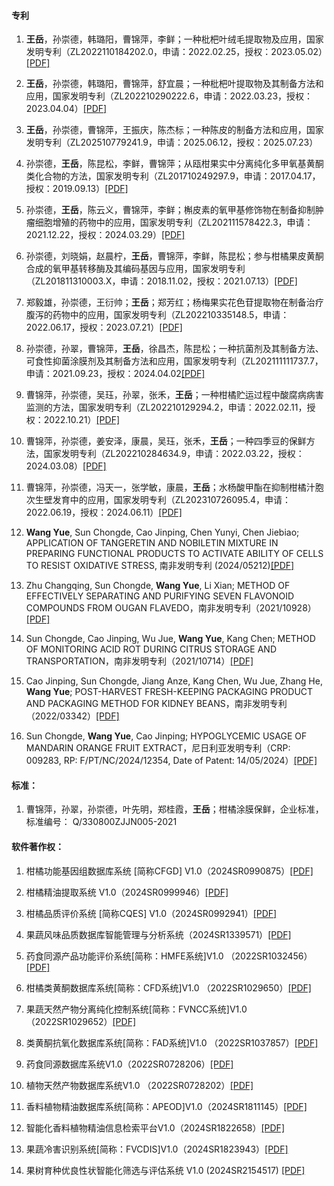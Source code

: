 #### 专利

1. **王岳**，孙崇德，韩璐阳，曹锦萍，李鲜；一种枇杷叶绒毛提取物及应用，国家发明专利（ZL2022110184202.0，申请：2022.02.25，授权：2023.05.02）[[PDF]](https://github.com/wy-omics/academic_file/blob/main/patents/ZL202210184202.0_%E4%B8%93%E5%88%A9%E8%AF%81%E4%B9%A6_%E4%B8%80%E7%A7%8D%E6%9E%87%E6%9D%B7%E5%8F%B6%E7%BB%92%E6%AF%9B%E6%8F%90%E5%8F%96%E7%89%A9%E5%8F%8A%E5%BA%94%E7%94%A8.pdf)

2. **王岳**，孙崇德，韩璐阳，曹锦萍，舒宜晨；一种枇杷叶提取物及其制备方法和应用，国家发明专利（ZL202210290222.6，申请：2022.03.23，授权：2023.04.04）[[PDF]](https://github.com/wy-omics/academic_file/blob/main/patents/ZL202210290222.6_%E4%B8%93%E5%88%A9%E8%AF%81%E4%B9%A6_%E4%B8%80%E7%A7%8D%E6%9E%87%E6%9D%B7%E5%8F%B6%E6%8F%90%E5%8F%96%E7%89%A9%E5%8F%8A%E5%85%B6%E5%88%B6%E5%A4%87%E6%96%B9%E6%B3%95%E5%92%8C%E5%BA%94%E7%94%A8.pdf)

3. **王岳**，孙崇德，曹锦萍，王振庆，陈杰标；一种陈皮的制备方法和应用，国家发明专利（ZL202510779241.9，申请：2025.06.12，授权：2025.07.23）

4. 孙崇德，**王岳**，陈昆松，李鲜，曹锦萍；从瓯柑果实中分离纯化多甲氧基黄酮类化合物的方法，国家发明专利（ZL201710249297.9，申请：2017.04.17，授权：2019.09.13）[[PDF]](https://github.com/wy-omics/academic_file/blob/main/patents/ZL201710249297.9_%E4%B8%93%E5%88%A9%E8%AF%81%E4%B9%A6_%E4%BB%8E%E7%93%AF%E6%9F%91%E6%9E%9C%E5%AE%9E%E4%B8%AD%E5%88%86%E7%A6%BB%E7%BA%AF%E5%8C%96%E5%A4%9A%E7%94%B2%E6%B0%A7%E5%9F%BA%E9%BB%84%E9%85%AE%E7%B1%BB%E5%8C%96%E5%90%88%E7%89%A9%E7%9A%84%E6%96%B9%E6%B3%95.pdf)

5. 孙崇德，**王岳**，陈云义，曹锦萍，李鲜；槲皮素的氧甲基修饰物在制备抑制肿瘤细胞增殖的药物中的应用，国家发明专利（ZL202111578422.3，申请：2021.12.22，授权：2024.03.29）[[PDF]](https://github.com/wy-omics/academic_file/blob/main/patents/ZL202111578422.3_%E4%B8%93%E5%88%A9%E8%AF%81%E4%B9%A6_%E6%A7%B2%E7%9A%AE%E7%B4%A0%E7%9A%84%E6%B0%A7%E7%94%B2%E5%9F%BA%E4%BF%AE%E9%A5%B0%E7%89%A9%E5%9C%A8%E5%88%B6%E5%A4%87%E6%8A%91%E5%88%B6%E8%82%BF%E7%98%A4%E7%BB%86%E8%83%9E%E5%A2%9E%E6%AE%96%E7%9A%84%E8%8D%AF%E7%89%A9%E4%B8%AD%E7%9A%84%E5%BA%94%E7%94%A8%20.pdf)

6. 孙崇德，刘晓娟，赵晨柠，**王岳**，曹锦萍，李鲜，陈昆松；参与柑橘果皮黄酮合成的氧甲基转移酶及其编码基因与应用，国家发明专利（ZL201811310003.X，申请：2018.11.02，授权：2021.07.13）[[PDF]](https://github.com/wy-omics/academic_file/blob/main/patents/ZL201811310003.X_%E4%B8%93%E5%88%A9%E8%AF%81%E4%B9%A6_%E5%8F%82%E4%B8%8E%E6%9F%91%E6%A9%98%E6%9E%9C%E7%9A%AE%E9%BB%84%E9%85%AE%E5%90%88%E6%88%90%E7%9A%84%E6%B0%A7%E7%94%B2%E5%9F%BA%E8%BD%AC%E7%A7%BB%E9%85%B6%E5%8F%8A%E5%85%B6%E7%BC%96%E7%A0%81%E5%9F%BA%E5%9B%A0%E4%B8%8E%E5%BA%94%E7%94%A8.pdf)

7. 郑毅雄，孙崇德，王衍帅；**王岳**；郑芳红；杨梅果实花色苷提取物在制备治疗腹泻的药物中的应用，国家发明专利（ZL202210335148.5，申请：2022.06.17，授权：2023.07.21）[[PDF]](https://github.com/wy-omics/academic_file/blob/main/patents/ZL202210335148.5_%E4%B8%93%E5%88%A9%E8%AF%81%E4%B9%A6_%E6%9D%A8%E6%A2%85%E6%9E%9C%E5%AE%9E%E8%8A%B1%E8%89%B2%E8%8B%B7%E6%8F%90%E5%8F%96%E7%89%A9%E5%9C%A8%E5%88%B6%E5%A4%87%E6%B2%BB%E7%96%97%E8%85%B9%E6%B3%BB%E7%9A%84%E8%8D%AF%E7%89%A9%E4%B8%AD%E7%9A%84%E5%BA%94%E7%94%A8.pdf)

8. 孙崇德，孙翠，曹锦萍，**王岳**，徐昌杰，陈昆松；一种抗菌剂及其制备方法、可食性抑菌涂膜剂及其制备方法和应用，国家发明专利（ZL202111111737.7，申请：2021.09.23，授权：2024.04.02[[PDF]](https://github.com/wy-omics/academic_file/blob/main/patents/ZL202111111737.7_%E4%B8%93%E5%88%A9%E8%AF%81%E4%B9%A6_%E4%B8%80%E7%A7%8D%E6%8A%97%E8%8F%8C%E5%89%82%E5%8F%8A%E5%85%B6%E5%88%B6%E5%A4%87%E6%96%B9%E6%B3%95%E3%80%81%E5%8F%AF%E9%A3%9F%E6%80%A7%E6%8A%91%E8%8F%8C%E6%B6%82%E8%86%9C%E5%89%82%E5%8F%8A%E5%85%B6%E5%88%B6%E5%A4%87%E6%96%B9%E6%B3%95%E5%92%8C%E5%BA%94%E7%94%A8.pdf)

9. 曹锦萍，孙崇德，吴珏，孙翠，张禾，**王岳**；一种柑橘贮运过程中酸腐病病害监测的方法，国家发明专利（ZL202210129294.2，申请：2022.02.11，授权：2022.10.21）[[PDF]](https://github.com/wy-omics/academic_file/blob/main/patents/%E5%8D%97%E9%9D%9E%E5%8F%91%E6%98%8E%E4%B8%93%E5%88%A9%E8%AF%81%E4%B9%A6HKJP202111605-%E4%B8%80%E7%A7%8D%E6%9F%91%E6%A9%98%E8%B4%AE%E8%BF%90%E8%BF%87%E7%A8%8B%E4%B8%AD%E9%85%B8%E8%85%90%E7%97%85%E7%9B%91%E6%B5%8B%E6%96%B9%E6%B3%95.pdf)

10. 曹锦萍，孙崇德，姜安泽，康晨，吴珏，张禾，**王岳**；一种四季豆的保鲜方法，国家发明专利（ZL202210284634.9，申请：2022.03.22，授权：2024.03.08）[[PDF]](https://github.com/wy-omics/academic_file/blob/main/patents/ZL202210284634.9_%E4%B8%93%E5%88%A9%E8%AF%81%E4%B9%A6_%E4%B8%80%E7%A7%8D%E5%9B%9B%E5%AD%A3%E8%B1%86%E7%9A%84%E4%BF%9D%E9%B2%9C%E6%96%B9%E6%B3%95.PDF)

11. 曹锦萍，孙崇德，冯天一，张学敏，康晨，**王岳**；水杨酸甲酯在抑制柑橘汁胞次生壁发育中的应用，国家发明专利（ZL202310726095.4，申请：2022.06.19，授权：2024.06.11）[[PDF]](https://github.com/wy-omics/academic_file/blob/main/patents/ZL202310726095.4%E4%B8%93%E5%88%A9%E8%AF%81%E4%B9%A6-%E6%B0%B4%E6%9D%A8%E9%85%B8%E7%94%B2%E9%85%AF%E5%9C%A8%E6%8A%91%E5%88%B6%E6%9F%91%E6%A9%98%E6%B1%81%E8%83%9E%E6%AC%A1%E7%94%9F%E5%A3%81%E5%8F%91%E8%82%B2%E4%B8%AD%E7%9A%84%E5%BA%94%E7%94%A8-2023107260954.pdf)

12. **Wang Yue**, Sun Chongde, Cao Jinping, Chen Yunyi, Chen Jiebiao; APPLICATION OF TANGERETIN AND NOBILETIN MIXTURE IN PREPARING FUNCTIONAL PRODUCTS TO ACTIVATE ABILITY OF CELLS TO RESIST OXIDATIVE STRESS, 南非发明专利 (2024/05212)[[PDF]](https://github.com/wy-omics/academic_file/blob/main/patents/%E5%8D%97%E9%9D%9E%E5%8F%91%E6%98%8E%E4%B8%93%E5%88%A9%E8%AF%81%E4%B9%A6HKJP20240402667-%E6%A9%98%E7%9A%AE%E7%B4%A0%E3%80%81%E5%B7%9D%E9%99%88%E7%9A%AE%E7%B4%A0%E6%8A%97%E6%B0%A7%E5%8C%96.pdf)

13. Zhu Changqing, Sun Chongde, **Wang Yue**, Li Xian; METHOD OF EFFECTIVELY SEPARATING AND PURIFYING SEVEN FLAVONOID COMPOUNDS FROM OUGAN FLAVEDO，南非发明专利（2021/10928）[[PDF]](https://github.com/wy-omics/academic_file/blob/main/patents/%E5%8D%97%E9%9D%9E%E5%8F%91%E6%98%8E%E4%B8%93%E5%88%A9%E8%AF%81%E4%B9%A6HKJP202111980%20-%E4%B8%80%E7%A7%8D%E6%9C%89%E6%95%88%E7%9A%84%E4%BB%8E%E7%93%AF%E6%9F%91%E6%B2%B9%E8%83%9E%E5%B1%82%E4%B8%AD%E5%88%86%E7%A6%BB%E7%BA%AF%E5%8C%96%E4%B8%83%E7%A7%8D%E9%BB%84%E9%85%AE%E7%B1%BB%E5%8C%96%E5%90%88%E7%89%A9%E7%9A%84%E6%96%B9%E6%B3%95.pdf)

14. Sun Chongde, Cao Jinping, Wu Jue, **Wang Yue**, Kang Chen; METHOD OF MONITORING ACID ROT DURING CITRUS STORAGE AND TRANSPORTATION，南非发明专利（2021/10714）[[PDF]](https://github.com/wy-omics/academic_file/blob/main/patents/%E5%8D%97%E9%9D%9E%E5%8F%91%E6%98%8E%E4%B8%93%E5%88%A9%E8%AF%81%E4%B9%A6HKJP202111605-%E4%B8%80%E7%A7%8D%E6%9F%91%E6%A9%98%E8%B4%AE%E8%BF%90%E8%BF%87%E7%A8%8B%E4%B8%AD%E9%85%B8%E8%85%90%E7%97%85%E7%9B%91%E6%B5%8B%E6%96%B9%E6%B3%95.pdf)

15. Cao Jinping, Sun Chongde, Jiang Anze, Kang Chen, Wu Jue, Zhang He, **Wang Yue**; POST-HARVEST FRESH-KEEPING PACKAGING PRODUCT AND PACKAGING METHOD FOR KIDNEY BEANS，南非发明专利（2022/03342）[[PDF]](https://github.com/wy-omics/academic_file/blob/main/patents/%E5%8D%97%E9%9D%9E%E5%8F%91%E6%98%8E%E4%B8%93%E5%88%A9%20%E8%AF%81%E4%B9%A6%20%E6%9B%B9%E9%94%A6%E8%90%8D%20POST-HARVEST%20FRESH-KEEPING%20PACKAGING%20PRODUCT%20AND%20PACKAGING%20METHOD%20FOR%20KIDNEY%20BEANS.pdf)

16. Sun Chongde, **Wang Yue**, Cao Jinping; HYPOGLYCEMIC USAGE OF MANDARIN ORANGE FRUIT EXTRACT，尼日利亚发明专利（CRP: 009283, RP: F/PT/NC/2024/12354, Date of Patent: 14/05/2024）[[PDF]](https://github.com/wy-omics/academic_file/blob/main/patents/%E5%B0%BC%E6%97%A5%E5%88%A9%E4%BA%9A%E5%8F%91%E6%98%8E%E4%B8%93%E5%88%A9%E8%AF%81%E4%B9%A6_HYPOGLYCEMIC%20USAGE%20OF%20MANDARIN%20ORANGE%20FRUIT%20EXTRACT.pdf)





#### 标准：

1. 曹锦萍，孙翠，孙崇德，叶先明，郑桂霞，**王岳**；柑橘涂膜保鲜，企业标准，标准编号： Q/330800ZJJN005-2021



#### 软件著作权：

1. 柑橘功能基因组数据库系统 [简称CFGD] V1.0（2024SR0990875）[[PDF]](https://github.com/wy-omics/academic_file/blob/main/sfotware/%E6%9F%91%E6%A9%98%E5%8A%9F%E8%83%BD%E5%9F%BA%E5%9B%A0%E7%BB%84%E6%95%B0%E6%8D%AE%E5%BA%93%E7%B3%BB%E7%BB%9F%20%5B%E7%AE%80%E7%A7%B0CFGD%5D%20V1.0.pdf)

2. 柑橘精油提取系统 V1.0（2024SR0999946）[[PDF]](https://github.com/wy-omics/academic_file/blob/main/sfotware/%E6%9F%91%E6%A9%98%E7%B2%BE%E6%B2%B9%E6%8F%90%E5%8F%96%E7%B3%BB%E7%BB%9F%20V1.0.pdf)

3. 柑橘品质评价系统 [简称CQES] V1.0（2024SR0992941）[[PDF]](https://github.com/wy-omics/academic_file/blob/main/sfotware/%E6%9F%91%E6%A9%98%E5%93%81%E8%B4%A8%E8%AF%84%E4%BB%B7%E7%B3%BB%E7%BB%9F%20%5B%E7%AE%80%E7%A7%B0CQES%5D%20V1.0.pdf)

4. 果蔬风味品质数据库智能管理与分析系统（2024SR1339571）[[PDF]](https://github.com/wy-omics/academic_file/blob/main/sfotware/%E6%9E%9C%E8%94%AC%E9%A3%8E%E5%91%B3%E5%93%81%E8%B4%A8%E6%95%B0%E6%8D%AE%E5%BA%93%E6%99%BA%E8%83%BD%E7%AE%A1%E7%90%86%E4%B8%8E%E5%88%86%E6%9E%90%E7%B3%BB%E7%BB%9FV1.0.pdf)

5. 药食同源产品功能评价系统[简称：HMFE系统]V1.0 （2022SR1032456）[[PDF]](https://github.com/wy-omics/academic_file/blob/main/sfotware/%E8%8D%AF%E9%A3%9F%E5%90%8C%E6%BA%90%E4%BA%A7%E5%93%81%E5%8A%9F%E8%83%BD%E8%AF%84%E4%BB%B7%E7%B3%BB%E7%BB%9F%5B%E7%AE%80%E7%A7%B0%EF%BC%9AHMFE%E7%B3%BB%E7%BB%9F%5DV1.0%202022SR1032456.pdf)

6. 柑橘类黄酮数据库系统[简称：CFD系统]V1.0 （2022SR1029650）[[PDF]](https://github.com/wy-omics/academic_file/blob/main/sfotware/%E6%9F%91%E6%A9%98%E7%B1%BB%E9%BB%84%E9%85%AE%E6%95%B0%E6%8D%AE%E5%BA%93%E7%B3%BB%E7%BB%9F%5B%E7%AE%80%E7%A7%B0%EF%BC%9ACFD%E7%B3%BB%E7%BB%9F%5DV1.0%202022SR1029650.pdf)

7. 果蔬天然产物分离纯化控制系统[简称：FVNCC系统]V1.0 （2022SR1029652）[[PDF]](https://github.com/wy-omics/academic_file/blob/main/sfotware/%E6%9E%9C%E8%94%AC%E5%A4%A9%E7%84%B6%E4%BA%A7%E7%89%A9%E5%88%86%E7%A6%BB%E7%BA%AF%E5%8C%96%E6%8E%A7%E5%88%B6%E7%B3%BB%E7%BB%9F%5B%E7%AE%80%E7%A7%B0%EF%BC%9AFVNCC%E7%B3%BB%E7%BB%9F%5DV1.0%202022SR1029652.pdf)

8. 类黄酮抗氧化数据库系统[简称：FAD系统]V1.0 （2022SR1037857）[[PDF]](https://github.com/wy-omics/academic_file/blob/main/sfotware/%E7%B1%BB%E9%BB%84%E9%85%AE%E6%8A%97%E6%B0%A7%E5%8C%96%E6%95%B0%E6%8D%AE%E5%BA%93%E7%B3%BB%E7%BB%9F%5B%E7%AE%80%E7%A7%B0%EF%BC%9AFAD%E7%B3%BB%E7%BB%9F%5DV1.0%202022SR1037857.pdf)

9. 药食同源数据库系统V1.0（2022SR0728206）[[PDF]](https://github.com/wy-omics/academic_file/blob/main/sfotware/%E8%8D%AF%E9%A3%9F%E5%90%8C%E6%BA%90%E6%95%B0%E6%8D%AE%E5%BA%93%E7%B3%BB%E7%BB%9FV1.0%202022SR0728206.pdf)

10. 植物天然产物数据库系统V1.0 （2022SR0728202）[[PDF]](https://github.com/wy-omics/academic_file/blob/main/sfotware/%E6%A4%8D%E7%89%A9%E5%A4%A9%E7%84%B6%E4%BA%A7%E7%89%A9%E6%95%B0%E6%8D%AE%E5%BA%93%E7%B3%BB%E7%BB%9FV1.0%202022SR0728202.pdf)

11. 香料植物精油数据库系统[简称：APEOD]V1.0（2024SR1811145）[[PDF]](https://github.com/wy-omics/academic_file/blob/main/sfotware/%E9%A6%99%E6%96%99%E6%A4%8D%E7%89%A9%E7%B2%BE%E6%B2%B9%E6%95%B0%E6%8D%AE%E5%BA%93%E7%B3%BB%E7%BB%9F.pdf)

12. 智能化香料植物精油信息检索平台V1.0（2024SR1822658）[[PDF]](https://github.com/wy-omics/academic_file/blob/main/sfotware/%E6%99%BA%E8%83%BD%E5%8C%96%E9%A6%99%E6%96%99%E6%A4%8D%E7%89%A9%E7%B2%BE%E6%B2%B9%E4%BF%A1%E6%81%AF%E6%A3%80%E7%B4%A2%E5%B9%B3%E5%8F%B0.pdf)

13. 果蔬冷害识别系统[简称：FVCDIS]V1.0（2024SR1823943）[[PDF]](https://github.com/wy-omics/academic_file/blob/main/sfotware/%E6%9E%9C%E8%94%AC%E5%86%B7%E5%AE%B3%E8%AF%86%E5%88%AB%E7%B3%BB%E7%BB%9F.pdf)

14. 果树育种优良性状智能化筛选与评估系统 V1.0 (2024SR2154517) [[PDF]](https://github.com/wy-omics/academic_file/blob/main/sfotware/%E6%9E%9C%E6%A0%91%E8%82%B2%E7%A7%8D%E4%BC%98%E8%89%AF%E6%80%A7%E7%8A%B6%E6%99%BA%E8%83%BD%E5%8C%96%E7%AD%9B%E9%80%89%E4%B8%8E%E8%AF%84%E4%BC%B0%E7%B3%BB%E7%BB%9F%20V1.0%202024SR2154517.pdf)

